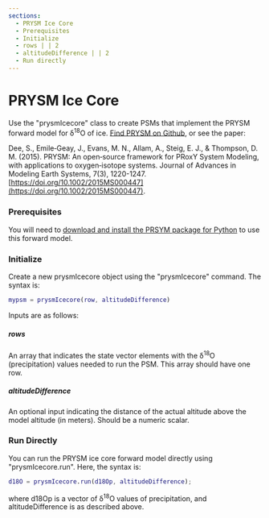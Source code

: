 ```yaml
---
sections:
  - PRYSM Ice Core
  - Prerequisites
  - Initialize
  - rows | | 2
  - altitudeDifference | | 2
  - Run directly
---
```


# PRYSM Ice Core
Use the "prysmIcecore" class to create PSMs that implement the PRYSM forward model for δ<sup>18</sup>O of ice. [Find PRYSM on Github](https://github.com/sylvia-dee/PRYSM), or see the paper:

Dee, S., Emile‐Geay, J., Evans, M. N., Allam, A., Steig, E. J., & Thompson, D. M. (2015). PRYSM: An open‐source framework for PRoxY System Modeling, with applications to oxygen‐isotope systems. Journal of Advances in Modeling Earth Systems, 7(3), 1220-1247. [https://doi.org/10.1002/2015MS000447](https://doi.org/10.1002/2015MS000447).

### Prerequisites

You will need to [download and install the PRSYM package for Python](prysm-setup) to use this forward model.

### Initialize
Create a new prysmIcecore object using the
"prysmIcecore" command. The syntax is:
```matlab
mypsm = prysmIcecore(row, altitudeDifference)
```
Inputs are as follows:

##### rows
An array that indicates the state vector elements with the δ<sup>18</sup>O (precipitation) values needed to run the PSM. This array should have one row.

##### altitudeDifference

An optional input indicating the distance of the actual altitude above the model altitude (in meters). Should be a numeric scalar.

### Run Directly
You can run the PRYSM ice core forward model directly using "prysmIcecore.run". Here, the syntax is:
```matlab
d18O = prysmIcecore.run(d18Op, altitudeDifference);
```
where d18Op is a vector of δ<sup>18</sup>O values of precipitation, and altitudeDifference is as described above.
